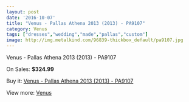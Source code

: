 ```yaml
---
layout: post
date: '2016-10-07'
title: "Venus - Pallas Athena 2013 (2013) - PA9107"
category: Venus
tags: ["dresses","wedding","made","pallas","custom"]
image: http://img.metalkind.com/96839-thickbox_default/pa9107.jpg
---
```

Venus - Pallas Athena 2013 (2013) - PA9107

On Sales: **$324.99**
<a href="https://www.metalkind.com/en/venus/9432-pa9107.html"><amp-img layout="responsive" width="600" height="600" src="//img.metalkind.com/96839-thickbox_default/pa9107.jpg" alt="Venus - Pallas Athena 2013 (2013) - PA9107 0" /></a>
<a href="https://www.metalkind.com/en/venus/9432-pa9107.html"><amp-img layout="responsive" width="600" height="600" src="//img.metalkind.com/96840-thickbox_default/pa9107.jpg" alt="Venus - Pallas Athena 2013 (2013) - PA9107 1" /></a>
<a href="https://www.metalkind.com/en/venus/9432-pa9107.html"><amp-img layout="responsive" width="600" height="600" src="//img.metalkind.com/96841-thickbox_default/pa9107.jpg" alt="Venus - Pallas Athena 2013 (2013) - PA9107 2" /></a>
<a href="https://www.metalkind.com/en/venus/9432-pa9107.html"><amp-img layout="responsive" width="600" height="600" src="//img.metalkind.com/96842-thickbox_default/pa9107.jpg" alt="Venus - Pallas Athena 2013 (2013) - PA9107 3" /></a>
<a href="https://www.metalkind.com/en/venus/9432-pa9107.html"><amp-img layout="responsive" width="600" height="600" src="//img.metalkind.com/96843-thickbox_default/pa9107.jpg" alt="Venus - Pallas Athena 2013 (2013) - PA9107 4" /></a>
<a href="https://www.metalkind.com/en/venus/9432-pa9107.html"><amp-img layout="responsive" width="600" height="600" src="//img.metalkind.com/96844-thickbox_default/pa9107.jpg" alt="Venus - Pallas Athena 2013 (2013) - PA9107 5" /></a>

Buy it: [Venus - Pallas Athena 2013 (2013) - PA9107](https://www.metalkind.com/en/venus/9432-pa9107.html "Venus - Pallas Athena 2013 (2013) - PA9107")

View more: [Venus](https://www.metalkind.com/en/112-venus "Venus")